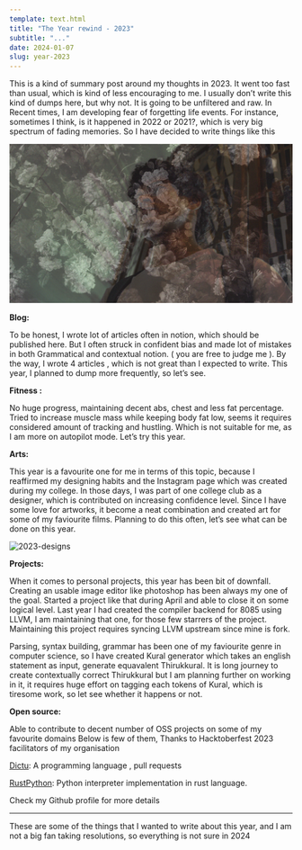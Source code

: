 ```yaml
---
template: text.html
title: "The Year rewind - 2023"
subtitle: "..."
date: 2024-01-07
slug: year-2023
---
```


This is a kind of summary post around my thoughts in 2023. It went too fast than usual, which is kind of less encouraging to me.  I usually don’t write this kind of dumps here, but why not. It is going to be unfiltered and raw. In Recent times, I am developing fear of forgetting life events. For instance, sometimes I think, is it happened in 2022 or 2021?, which is very big spectrum of fading memories. So I have decided to write things like this

![flower-overlay](/static/res/year-2023/1-flower-1.png)

**Blog:** 

To be honest, I wrote lot of articles often in notion, which should be published here. But I often struck in confident bias and made lot of mistakes in both Grammatical and contextual notion. ( you are free to judge me ). By the way, I wrote 4 articles , which is not great than I expected to write. This year, I planned to dump more frequently, so let’s see. 

**Fitness :**

No huge progress, maintaining decent abs, chest and less fat percentage. Tried to increase muscle mass while keeping body fat low, seems it requires considered amount of tracking and hustling. Which is not suitable for me, as I am more on autopilot mode. Let’s try this year. 

**Arts:**

This year is a favourite one for me in terms of this topic, because I reaffirmed my designing habits and the Instagram page which was created during my college. In those days, I was part of one college club as a designer, which is contributed on increasing  confidence level. Since I have some love for artworks, it become a neat combination and created art for some of my faviourite films. Planning to do this often, let’s see what can be done on this year. 

![2023-designs](/site/static/res/year-2023/designs.png)

**Projects:** 

When it comes to personal projects, this year has been bit of downfall. Creating an usable image editor like photoshop has been always my one of the goal. Started a project like that during April and able to close it on some logical level. Last year I had created the compiler backend for 8085 using LLVM, I am maintaining that one, for those few starrers of the project. Maintaining this project requires syncing LLVM upstream since mine is fork. 

Parsing, syntax building, grammar has been one of my faviourite genre in computer science, so I have created  Kural generator which takes an english statement as input, generate equavalent Thirukkural. It is long journey to create contextually correct Thirukkural but I am planning further on working in it, it requires huge effort on tagging each tokens of Kural, which is tiresome work, so let see whether it happens or not. 

**Open source:** 

Able to contribute to decent number of OSS projects on some of my favourite domains  Below is few of them, Thanks to Hacktoberfest 2023 facilitators of my organisation

[Dictu](https://github.com/dictu-lang/Dictu): A programming language , pull requests

[RustPython](https://github.com/RustPython/RustPython): Python interpreter implementation in rust language.

Check my Github profile for more details

---

These are some of the things that I wanted to write about this year, and I am not a big fan taking resolutions, so everything is not sure in 2024